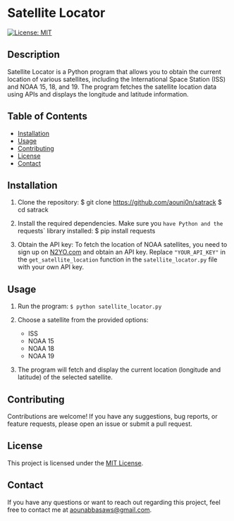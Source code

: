 # Satellite Locator

[![License: MIT](https://img.shields.io/badge/License-MIT-yellow.svg)](https://opensource.org/licenses/MIT)

## Description

Satellite Locator is a Python program that allows you to obtain the current location of various satellites, including the International Space Station (ISS) and NOAA 15, 18, and 19. The program fetches the satellite location data using APIs and displays the longitude and latitude information.

## Table of Contents

- [Installation](#installation)
- [Usage](#usage)
- [Contributing](#contributing)
- [License](#license)
- [Contact](#contact)

## Installation

1. Clone the repository:
$ git clone https://github.com/aouni0n/satrack
$ cd satrack

2. Install the required dependencies. Make sure you `have Python and the `requests` library installed:
$ pip install requests

3. Obtain the API key:
To fetch the location of NOAA satellites, you need to sign up on [N2YO.com](https://www.n2yo.com/) and obtain an API key. Replace `"YOUR_API_KEY"` in the `get_satellite_location` function in the `satellite_locator.py` file with your own API key.

## Usage

1. Run the program: `$ python satellite_locator.py`
 
3. Choose a satellite from the provided options:

   - ISS
   - NOAA 15
   - NOAA 18
   - NOAA 19

3. The program will fetch and display the current location (longitude and latitude) of the selected satellite.

## Contributing

Contributions are welcome! If you have any suggestions, bug reports, or feature requests, please open an issue or submit a pull request.

## License

This project is licensed under the [MIT License](https://opensource.org/licenses/MIT).

## Contact

If you have any questions or want to reach out regarding this project, feel free to contact me at aounabbasaws@gmail.com.


